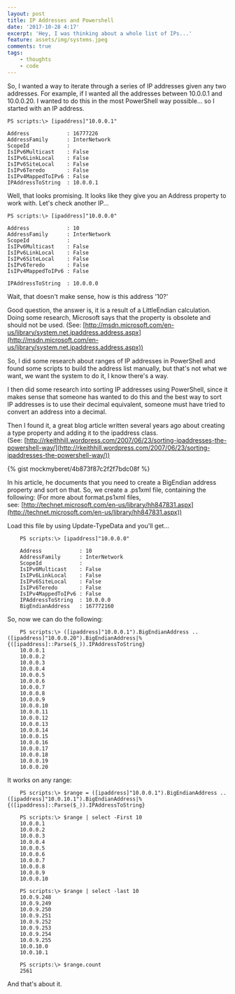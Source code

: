 ```yaml
---
layout: post
title: IP Addresses and Powershell
date: '2017-10-28 4:17'
excerpt: 'Hey, I was thinking about a whole list of IPs...'
feature: assets/img/systems.jpeg
comments: true
tags:
    - thoughts
    - code
---
```

So, I wanted a way to iterate through a series of IP addresses given any two addresses. For example, if I wanted all the addresses between 10.0.0.1 and 10.0.0.20\. I wanted to do this in the most PowerShell way possible... so I started with an IP address.


    PS scripts:\> [ipaddress]"10.0.0.1"

    Address            : 16777226
    AddressFamily      : InterNetwork
    ScopeId            :
    IsIPv6Multicast    : False
    IsIPv6LinkLocal    : False
    IsIPv6SiteLocal    : False
    IsIPv6Teredo       : False
    IsIPv4MappedToIPv6 : False
    IPAddressToString  : 10.0.0.1

Well, that looks promising. It looks like they give you an Address property to work with. Let's check another IP...

    PS scripts:\> [ipaddress]"10.0.0.0"

    Address            : 10
    AddressFamily      : InterNetwork
    ScopeId            :
    IsIPv6Multicast    : False
    IsIPv6LinkLocal    : False
    IsIPv6SiteLocal    : False
    IsIPv6Teredo       : False
    IsIPv4MappedToIPv6 : False

    IPAddressToString  : 10.0.0.0

Wait, that doesn't make sense, how is this address '10?'

Good question, the answer is, it is a result of a LittleEndian calculation. Doing some research, Microsoft says that the property is obsolete and should not be used. (See: [http://msdn.microsoft.com/en-us/library/system.net.ipaddress.address.aspx](http://msdn.microsoft.com/en-us/library/system.net.ipaddress.address.aspx))

So, I did some research about ranges of IP addresses in PowerShell and found some scripts to build the address list manually, but that's not what we want, we want the system to do it, I know there's a way.

I then did some research into sorting IP addresses using PowerShell, since it makes sense that someone has wanted to do this and the best way to sort IP addresses is to use their decimal equivalent, someone must have tried to convert an address into a decimal.

Then I found it, a great blog article written several years ago about creating a type property and adding it to the ipaddress class. (See: [http://rkeithhill.wordpress.com/2007/06/23/sorting-ipaddresses-the-powershell-way/](http://rkeithhill.wordpress.com/2007/06/23/sorting-ipaddresses-the-powershell-way/))

{% gist mockmyberet/4b873f87c2f2f7bdc08f %}

In his article, he documents that you need to create a BigEndian address property and sort on that. So, we create a .ps1xml file, containing the following: (For more about format.ps1xml files, see: [http://technet.microsoft.com/en-us/library/hh847831.aspx](http://technet.microsoft.com/en-us/library/hh847831.aspx))

Load this file by using Update-TypeData and you'll get...
```posh
    PS scripts:\> [ipaddress]"10.0.0.0"

    Address            : 10
    AddressFamily      : InterNetwork
    ScopeId            :
    IsIPv6Multicast    : False
    IsIPv6LinkLocal    : False
    IsIPv6SiteLocal    : False
    IsIPv6Teredo       : False
    IsIPv4MappedToIPv6 : False
    IPAddressToString  : 10.0.0.0
    BigEndianAddress   : 167772160
```
So, now we can do the following:
```posh
    PS scripts:\> ([ipaddress]"10.0.0.1").BigEndianAddress .. ([ipaddress]"10.0.0.20").BigEndianAddress|%{([ipaddress]::Parse($_)).IPAddressToString}
    10.0.0.1
    10.0.0.2
    10.0.0.3
    10.0.0.4
    10.0.0.5
    10.0.0.6
    10.0.0.7
    10.0.0.8
    10.0.0.9
    10.0.0.10
    10.0.0.11
    10.0.0.12
    10.0.0.13
    10.0.0.14
    10.0.0.15
    10.0.0.16
    10.0.0.17
    10.0.0.18
    10.0.0.19
    10.0.0.20
```
It works on any range:
```posh
    PS scripts:\> $range = ([ipaddress]"10.0.0.1").BigEndianAddress .. ([ipaddress]"10.0.10.1").BigEndianAddress|%{([ipaddress]::Parse($_)).IPAddressToString}

    PS scripts:\> $range | select -First 10
    10.0.0.1
    10.0.0.2
    10.0.0.3
    10.0.0.4
    10.0.0.5
    10.0.0.6
    10.0.0.7
    10.0.0.8
    10.0.0.9
    10.0.0.10

    PS scripts:\> $range | select -last 10
    10.0.9.248
    10.0.9.249
    10.0.9.250
    10.0.9.251
    10.0.9.252
    10.0.9.253
    10.0.9.254
    10.0.9.255
    10.0.10.0
    10.0.10.1

    PS scripts:\> $range.count
    2561
```
And that's about it.